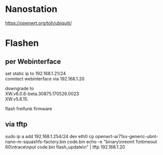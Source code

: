 # Nanostation

https://openwrt.org/toh/ubiquiti/

Flashen
========

per Webinterface
----------------

set static ip to 192.168.1.21/24  
conntect webinterface via 192.168.1.20

downgrade to  
XW.v6.0.6-beta.30875.170526.0023  
XW.v5.6.15.  

flash freifunk firmware  


via tftp
---------

sudo ip a add 192.168.1.254/24 dev eth0
cp  openwrt-ar71xx-generic-ubnt-nano-m-squashfs-factory.bin code.bin
echo -e "binary\nrexmt 1\ntimeout 60\ntrace\nput code.bin flash_update\n" | tftp 192.168.1.20
